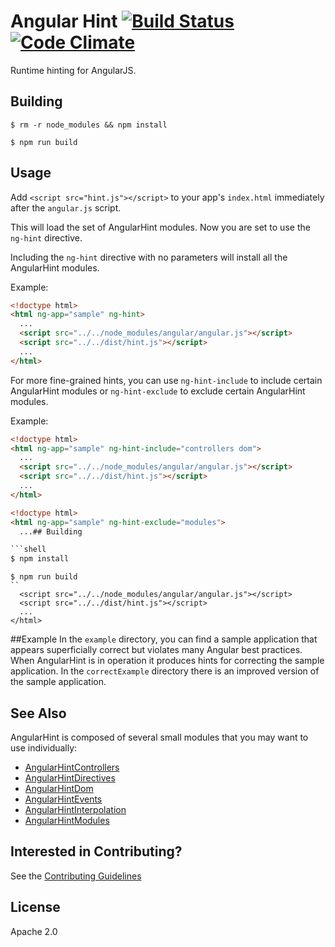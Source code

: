 # Angular Hint [![Build Status](https://travis-ci.org/angular/angular-hint.svg?branch=master)](https://travis-ci.org/angular/angular-hint) [![Code Climate](https://codeclimate.com/github/angular/angular-hint/badges/gpa.svg)](https://codeclimate.com/github/angular/angular-hint)

Runtime hinting for AngularJS.

## Building

```shell
$ rm -r node_modules && npm install
```

```shell
$ npm run build
```

## Usage

Add `<script src="hint.js"></script>` to your app's `index.html` immediately after the
`angular.js` script.

This will load the set of AngularHint modules. Now you are set to use the `ng-hint` directive.

Including the `ng-hint` directive with no parameters will install all the AngularHint modules.

Example:

```html
<!doctype html>
<html ng-app="sample" ng-hint>
  ...
  <script src="../../node_modules/angular/angular.js"></script>
  <script src="../../dist/hint.js"></script>
  ...
</html>
```

For more fine-grained hints, you can use `ng-hint-include` to include certain AngularHint modules or
`ng-hint-exclude` to exclude certain AngularHint modules.

Example:

```html
<!doctype html>
<html ng-app="sample" ng-hint-include="controllers dom">
  ...
  <script src="../../node_modules/angular/angular.js"></script>
  <script src="../../dist/hint.js"></script>
  ...
</html>
```

```html
<!doctype html>
<html ng-app="sample" ng-hint-exclude="modules">
  ...## Building

```shell
$ npm install
```

```shell
$ npm run build
``
  <script src="../../node_modules/angular/angular.js"></script>
  <script src="../../dist/hint.js"></script>
  ...
</html>
```


##Example
  In the `example` directory, you can find a sample application that appears
  superficially correct but violates many Angular best practices. When AngularHint is in operation
  it produces hints for correcting the sample application. In the `correctExample` directory
  there is an improved version of the sample application.

## See Also

AngularHint is composed of several small modules that you may want to use individually:

* [AngularHintControllers](https://github.com/angular/angular-hint-controllers)
* [AngularHintDirectives](https://github.com/angular/angular-hint-directives)
* [AngularHintDom](https://github.com/angular/angular-hint-dom)
* [AngularHintEvents](https://github.com/angular/angular-hint-events)
* [AngularHintInterpolation](https://github.com/angular/angular-hint-interpolation)
* [AngularHintModules](https://github.com/angular/angular-hint-modules)

## Interested in Contributing?
See the [Contributing Guidelines](https://github.com/angular/angular-hint/blob/master/CONTRIBUTING.md)

## License
Apache 2.0
